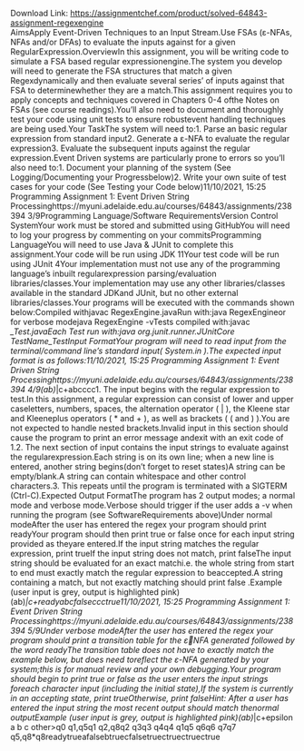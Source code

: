 Download Link: https://assignmentchef.com/product/solved-64843-assignment-regexengine
<br>
AimsApply Event-Driven Techniques to an Input Stream.Use FSAs (ε-NFAs, NFAs and/or DFAs) to evaluate the inputs against for a given RegularExpression.OverviewIn this assignment, you will be writing code to simulate a FSA based regular expressionengine.The system you develop will need to generate the FSA structures that match a given Regexdynamically and then evaluate several series’ of inputs against that FSA to determinewhether they are a match.This assignment requires you to apply concepts and techniques covered in Chapters 0-4 ofthe Notes on FSAs (see course readings).You’ll also need to document and thoroughly test your code using unit tests to ensure robustevent handling techniques are being used.Your TaskThe system will need to:1. Parse an basic regular expression from standard input2. Generate a ε-NFA to evaluate the regular expression3. Evaluate the subsequent inputs against the regular expression.Event Driven systems are particularly prone to errors so you’ll also need to:1. Document your planning of the system (See Logging/Documenting your Progressbelow)2. Write your own suite of test cases for your code (See Testing your Code below)11/10/2021, 15:25 Programming Assignment 1: Event Driven String Processinghttps://myuni.adelaide.edu.au/courses/64843/assignments/238394 3/9Programming Language/Software RequirementsVersion Control SystemYour work must be stored and submitted using GitHubYou will need to log your progress by commenting on your commitsProgramming LanguageYou will need to use Java &amp; JUnit to complete this assignment.Your code will be run using JDK 11Your test code will be run using JUnit 4Your implementation must not use any of the programming language’s inbuilt regularexpression parsing/evaluation libraries/classes.Your implementation may use any other libraries/classes available in the standard JDKand JUnit, but no other external libraries/classes.Your programs will be executed with the commands shown below:Compiled withjavac RegexEngine.javaRun with:java RegexEngineor for verbose modejava RegexEngine -vTests compiled with:javac *_Test.javaEach Test run with:java org.junit.runner.JUnitCore TestName_TestInput FormatYour program will need to read input from the terminal/command line’s standard input( System.in ).The expected input format is as follows:11/10/2021, 15:25 Programming Assignment 1: Event Driven String Processinghttps://myuni.adelaide.edu.au/courses/64843/assignments/238394 4/9(ab)*|c+abcccc1. The input begins with the regular expression to test.In this assignment, a regular expression can consist of lower and upper caseletters, numbers, spaces, the alternation operator ( | ), the Kleene star and Kleeneplus operators ( * and + ), as well as brackets ( ( and ) ).You are not expected to handle nested brackets.Invalid input in this section should cause the program to print an error message andexit with an exit code of 1.2. The next section of input contains the input strings to evaluate against the regularexpression.Each string is on its own line; when a new line is entered, another string begins(don’t forget to reset states)A string can be empty/blank.A string can contain whitespace and other control characters.3. This repeats until the program is terminated with a SIGTERM (Ctrl-C).Expected Output FormatThe program has 2 output modes; a normal mode and verbose mode.Verbose should trigger if the user adds a -v when running the program (see SoftwareRequirements above)Under normal modeAfter the user has entered the regex your program should print readyYour program should then print true or false once for each input string provided as theyare entered.If the input string matches the regular expression, print trueIf the input string does not match, print falseThe input string should be evaluated for an exact matchi.e. the whole string from start to end must exactly match the regular expression to beaccepted.A string containing a match, but not exactly matching should print false .Example (user input is grey, output is highlighted pink)(ab)*|c+readyabcfalseccctrue11/10/2021, 15:25 Programming Assignment 1: Event Driven String Processinghttps://myuni.adelaide.edu.au/courses/64843/assignments/238394 5/9Under verbose modeAfter the user has entered the regex your program should print a transition table for the ɛ&#x2;NFA generated followed by the word readyThe transition table does not have to exactly match the example below, but does need toreflect the ɛ-NFA generated by your system;this is for manual review and your own debugging.Your program should begin to print true or false as the user enters the input strings foreach character input (including the initial state),If the system is currently in an accepting state, print trueOtherwise, print falseHint: After a user has entered the input string the most recent output should match thenormal outputExample (user input is grey, output is highlighted pink)(ab)*|c+epsilon a b c other&gt;q0 q1,q5q1 q2,q8q2 q3q3 q4q4 q1q5 q6q6 q7q7 q5,q8*q8readytrueafalsebtruecfalsetruectruectruectrue